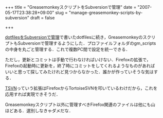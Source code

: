 +++
title = "GreasemonkeyスクリプトをSubversionで管理"
date = "2007-05-17T23:38:28+09:00"
slug = "manage-greasemonkey-scripts-by-subversion"
draft = false

+++

<p><a href="http://june29.jp/2007/05/17/manage-dotfiles-by-subversion/" target="_blank">dotfilesをSubversionで管理</a>で書いたdotfilesに続き，GreasemonkeyのスクリプトもSubversionで管理するようにした．プロファイルフォルダのgm_scriptsの中身を丸ごと管理する．これで複数PC間で設定を統一できる．</p>
<p>ただし，更新とコミットは手動で行わなければいけない．Firefoxの拡張で，Firefoxの起動時に更新を，終了時にコミットをしてくれるようなものがあればいいと思って探してみたけれど見つからなかった．誰かが作っていそうな気はする．</p>
<p><a href="http://www.pumacode.org/projects/tsvnmenu" target="_blank">TSVN</a>っていう拡張はFirefoxからTortoiseSVNを叩いているわけだから，これを応用すれば実現できそうだ．</p>
<p>Greasemonkeyスクリプト以外に管理すべきFirefox関連のファイルは他にも山ほどある．選別しなきゃダメだな．</p>
